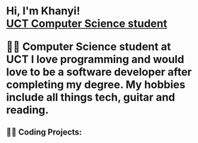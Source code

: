 <h1>Hi, I'm Khanyi! <br/><a href="https://github.com/khanyiz919"> UCT Computer Science student </a>

👩‍🎓 Computer Science  student at UCT
I love programming and would love to be a software developer after completing my degree. 
My hobbies include all things tech, guitar and reading. 


<h2>👨‍💻 Coding Projects:</h2>




